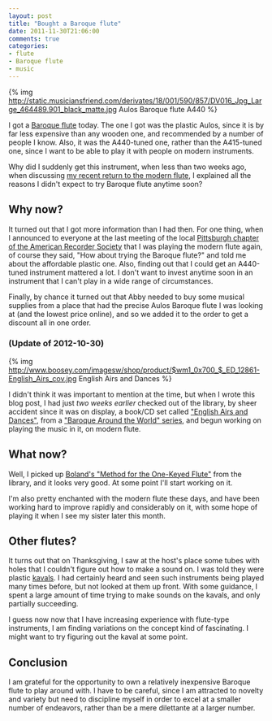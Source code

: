 ```yaml
---
layout: post
title: "Bought a Baroque flute"
date: 2011-11-30T21:06:00
comments: true
categories:
- flute
- Baroque flute
- music
---
```

{% img http://static.musiciansfriend.com/derivates/18/001/590/857/DV016_Jpg_Large_464489.901_black_matte.jpg Aulos Baroque flute A440 %}

I got a [Baroque flute](http://www.oldflutes.com/baroq.htm) today. The one I got was the plastic Aulos, since it is by far less expensive than any wooden one, and recommended by a number of people I know. Also, it was the A440-tuned one, rather than the A415-tuned one, since I want to be able to play it with people on modern instruments.

Why did I suddenly get this instrument, when less than two weeks ago, when discussing [my recent return to the modern flute](/blog/2011/11/17/flute-versus-recorder/), I explained all the reasons I didn't expect to try Baroque flute anytime soon?

<!--more-->

## Why now?

It turned out that I got more information than I had then. For one thing, when I announced to everyone at the last meeting of the local [Pittsburgh chapter of the American Recorder Society](http://www.andrew.cmu.edu/user/lukas/pcars/Welcome.html) that I was playing the modern flute again, of course they said, "How about trying the Baroque flute?" and told me about the affordable plastic one. Also, finding out that I could get an A440-tuned instrument mattered a lot. I don't want to invest anytime soon in an instrument that I can't play in a wide range of circumstances.

Finally, by chance it turned out that Abby needed to buy some musical supplies from a place that had the precise Aulos Baroque flute I was looking at (and the lowest price online), and so we added it to the order to get a discount all in one order.

### (Update of 2012-10-30)

{% img http://www.boosey.com/imagesw/shop/product/$wm1_0x700_$_ED_12861-English_Airs_cov.jpg English Airs and Dances %}

I didn't think it was important to mention at the time, but when I wrote this blog post, I had just *two weeks earlier* checked out of the library, by sheer accident since it was on display, a book/CD set called ["English Airs and Dances"](http://www.boosey.com/shop/prod/Various-English-Airs-and-Dances-Baroque-Around-the-World-series-Book-CD/918892), from a ["Baroque Around the World" series](http://www.boosey.com/shop/prod/Various-English-Airs-and-Dances-Baroque-Around-the-World-series-Book-CD/918892), and begun working on playing the music in it, on modern flute.

## What now?

Well, I picked up [Boland's "Method for the One-Keyed Flute"](http://www.ucpress.edu/book.php?isbn=9780520214477) from the library, and it looks very good. At some point I'll start working on it.

I'm also pretty enchanted with the modern flute these days, and have been working hard to improve rapidly and considerably on it, with some hope of playing it when I see my sister later this month.

## Other flutes?

It turns out that on Thanksgiving, I saw at the host's place some tubes with holes that I couldn't figure out how to make a sound on. I was told they were plastic [kavals](http://en.wikipedia.org/wiki/Kaval). I had certainly heard and seen such instruments being played many times before, but not looked at them up front. With some guidance, I spent a large amount of time trying to make sounds on the kavals, and only partially succeeding.

I guess now now that I have increasing experience with flute-type instruments, I am finding variations on the concept kind of fascinating. I might want to try figuring out the kaval at some point.

## Conclusion

I am grateful for the opportunity to own a relatively inexpensive Baroque flute to play around with. I have to be careful, since I am attracted to novelty and variety but need to discipline myself in order to excel at a smaller number of endeavors, rather than be a mere dilettante at a larger number.
